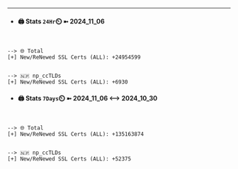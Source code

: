 

---
- #### 🖨️ **Stats** `24Hr`⏲️ ➼ 2024_11_06
```console


--> 🌐 Total
[+] New/ReNewed SSL Certs (ALL): +24954599


--> 🇳🇵 np_ccTLDs
[+] New/ReNewed SSL Certs (ALL): +6930

```

- #### 🖨️ **Stats** `7Days`⏲️ ➼ 2024_11_06 <--> 2024_10_30
```console


--> 🌐 Total
[+] New/ReNewed SSL Certs (ALL): +135163874


--> 🇳🇵 np_ccTLDs
[+] New/ReNewed SSL Certs (ALL): +52375

```

